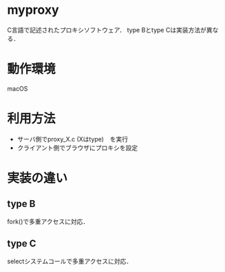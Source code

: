 # myproxy 
C言語で記述されたプロキシソフトウェア．
type Bとtype Cは実装方法が異なる．

# 動作環境
macOS

# 利用方法
* サーバ側でproxy_X.c (Xはtype)　を実行
* クライアント側でブラウザにプロキシを設定

# 実装の違い
## type B
fork()で多重アクセスに対応．

## type C
selectシステムコールで多重アクセスに対応．
